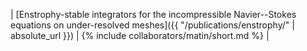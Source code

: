 | [Enstrophy-stable integrators for the incompressible Navier--Stokes equations on under-resolved meshes]({{ "/publications/enstrophy/" | absolute_url }}) | {% include collaborators/matin/short.md %} |